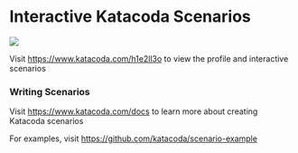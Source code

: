 # Interactive Katacoda Scenarios

[![](http://shields.katacoda.com/katacoda/h1e2ll3o/count.svg)](https://www.katacoda.com/h1e2ll3o "Get your profile on Katacoda.com")

Visit https://www.katacoda.com/h1e2ll3o to view the profile and interactive scenarios

### Writing Scenarios
Visit https://www.katacoda.com/docs to learn more about creating Katacoda scenarios

For examples, visit https://github.com/katacoda/scenario-example
